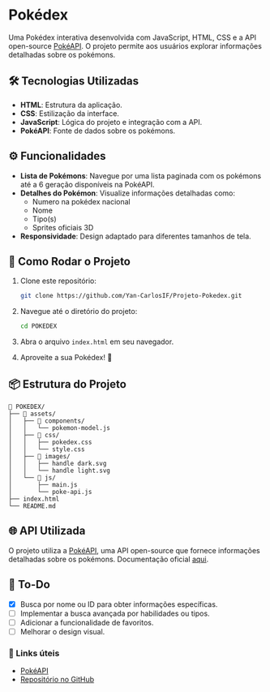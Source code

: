 
# Pokédex

Uma Pokédex interativa desenvolvida com JavaScript, HTML, CSS e a API open-source [PokéAPI](https://pokeapi.co). O projeto permite aos usuários explorar informações detalhadas sobre os pokémons.

## 🛠️ Tecnologias Utilizadas

- **HTML**: Estrutura da aplicação.
- **CSS**: Estilização da interface.
- **JavaScript**: Lógica do projeto e integração com a API.
- **PokéAPI**: Fonte de dados sobre os pokémons.

## ⚙️ Funcionalidades

- **Lista de Pokémons**: Navegue por uma lista paginada com os pokémons até a 6 geração disponíveis na PokéAPI.
- **Detalhes do Pokémon**: Visualize informações detalhadas como:
  - Numero na pokédex nacional
  - Nome
  - Tipo(s)
  - Sprites oficiais 3D
- **Responsividade**: Design adaptado para diferentes tamanhos de tela.

## 🚀 Como Rodar o Projeto

1. Clone este repositório:
   ```bash
   git clone https://github.com/Yan-CarlosIF/Projeto-Pokedex.git
   ```

2. Navegue até o diretório do projeto:
   ```bash
   cd POKEDEX
   ```

3. Abra o arquivo `index.html` em seu navegador.

4. Aproveite a sua Pokédex! 🎉

## 📦 Estrutura do Projeto
```
📂 POKEDEX/
├── 📂 assets/
│   ├── 📂 components/
│   │   └── pokemon-model.js     
│   ├── 📂 css/
│   │   ├── pokedex.css
│   │   └── style.css
│   ├── 📂 images/
│   │   ├── handle dark.svg
│   │   └── handle light.svg
│   └── 📂 js/
│       ├── main.js
│       └── poke-api.js
├── index.html
└── README.md
```

## 🌐 API Utilizada

O projeto utiliza a [PokéAPI](https://pokeapi.co), uma API open-source que fornece informações detalhadas sobre os pokémons. Documentação oficial [aqui](https://pokeapi.co/docs/v2).

## 📝 To-Do
- [x] Busca por nome ou ID para obter informações específicas.
- [ ] Implementar a busca avançada por habilidades ou tipos.
- [ ] Adicionar a funcionalidade de favoritos.
- [ ] Melhorar o design visual.

### 🔗 Links úteis
- [PokéAPI](https://pokeapi.co)
- [Repositório no GitHub](https://github.com/seu-usuario/sua-pokedex)